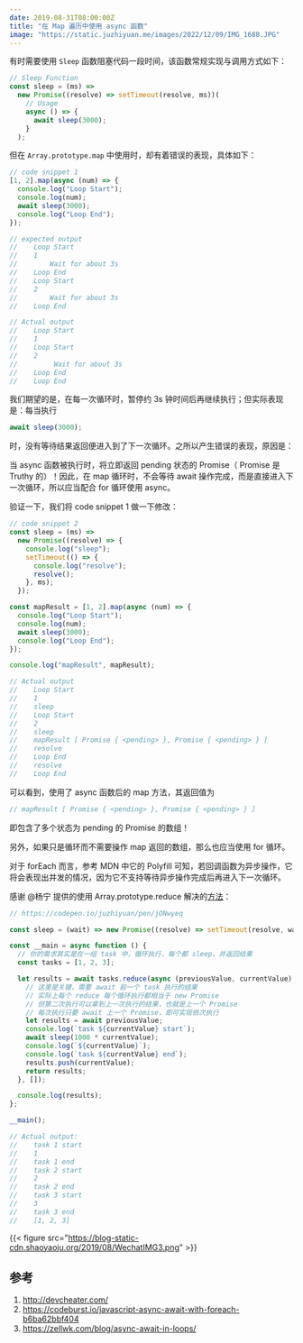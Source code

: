 ```yaml
---
date: 2019-08-31T08:00:00Z
title: "在 Map 遍历中使用 async 函数"
image: "https://static.juzhiyuan.me/images/2022/12/09/IMG_1688.JPG"
---
```



有时需要使用 `Sleep` 函数阻塞代码一段时间，该函数常规实现与调用方式如下：

```js
// Sleep Function
const sleep = (ms) =>
  new Promise((resolve) => setTimeout(resolve, ms))(
    // Usage
    async () => {
      await sleep(3000);
    }
  );

```

但在 `Array.prototype.map` 中使用时，却有着错误的表现，具体如下：

```js
// code snippet 1
[1, 2].map(async (num) => {
  console.log("Loop Start");
  console.log(num);
  await sleep(3000);
  console.log("Loop End");
});

// expected output
//    Loop Start
//    1
//        Wait for about 3s
//    Loop End
//    Loop Start
//    2
//        Wait for about 3s
//    Loop End

// Actual output
//    Loop Start
//    1
//    Loop Start
//    2
//         Wait for about 3s
//    Loop End
//    Loop End

```

我们期望的是，在每一次循环时，暂停约 3s 钟时间后再继续执行；但实际表现是：每当执行

```js
await sleep(3000);
```

时，没有等待结果返回便进入到了下一次循环。之所以产生错误的表现，原因是：

当 async 函数被执行时，将立即返回 pending 状态的 Promise（ Promise 是 Truthy 的）！因此，在 map 循环时，不会等待 await 操作完成，而是直接进入下一次循环，所以应当配合 for 循环使用 async。

验证一下，我们将 code snippet 1 做一下修改：

```js
// code snippet 2
const sleep = (ms) =>
  new Promise((resolve) => {
    console.log("sleep");
    setTimeout(() => {
      console.log("resolve");
      resolve();
    }, ms);
  });

const mapResult = [1, 2].map(async (num) => {
  console.log("Loop Start");
  console.log(num);
  await sleep(3000);
  console.log("Loop End");
});

console.log("mapResult", mapResult);

// Actual output
//    Loop Start
//    1
//    sleep
//    Loop Start
//    2
//    sleep
//    mapResult [ Promise { <pending> }, Promise { <pending> } ]
//    resolve
//    Loop End
//    resolve
//    Loop End

```

可以看到，使用了 async 函数后的 map 方法，其返回值为

```js
// mapResult [ Promise { <pending> }, Promise { <pending> } ]

```

即包含了多个状态为 pending 的 Promise 的数组！

另外，如果只是循环而不需要操作 map 返回的数组，那么也应当使用 for 循环。

对于 forEach 而言，参考 MDN 中它的 Polyfill 可知，若回调函数为异步操作，它将会表现出并发的情况，因为它不支持等待异步操作完成后再进入下一次循环。

感谢 @杨宁 提供的使用 Array.prototype.reduce 解决的[方法](https://codepen.io/juzhiyuan/pen/jONwyeq)：

```js
// https://codepen.io/juzhiyuan/pen/jONwyeq

const sleep = (wait) => new Promise((resolve) => setTimeout(resolve, wait));

const __main = async function () {
  // 你的需求其实是在一组 task 中，循环执行，每个都 sleep，并返回结果
  const tasks = [1, 2, 3];

  let results = await tasks.reduce(async (previousValue, currentValue) => {
    // 这里是关键，需要 await 前一个 task 执行的结果
    // 实际上每个 reduce 每个循环执行都相当于 new Promise
    // 但第二次执行可以拿到上一次执行的结果，也就是上一个 Promise
    // 每次执行只要 await 上一个 Promise，即可实现依次执行
    let results = await previousValue;
    console.log(`task ${currentValue} start`);
    await sleep(1000 * currentValue);
    console.log(`${currentValue}`);
    console.log(`task ${currentValue} end`);
    results.push(currentValue);
    return results;
  }, []);

  console.log(results);
};

__main();

// Actual output:
//    task 1 start
//    1
//    task 1 end
//    task 2 start
//    2
//    task 2 end
//    task 3 start
//    3
//    task 3 end
//    [1, 2, 3]

```

{{< figure src="https://blog-static-cdn.shaoyaoju.org/2019/08/WechatIMG3.png" >}}

## 参考

1. http://devcheater.com/
2. https://codeburst.io/javascript-async-await-with-foreach-b6ba62bbf404
3. https://zellwk.com/blog/async-await-in-loops/

